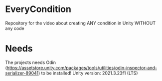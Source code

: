 # EveryCondition
Repository for the video about creating ANY condition in Unity WITHOUT any code

# Needs
The projects needs Odin (https://assetstore.unity.com/packages/tools/utilities/odin-inspector-and-serializer-89041) to be installed!
Unity version: 2021.3.23f1 (LTS)
